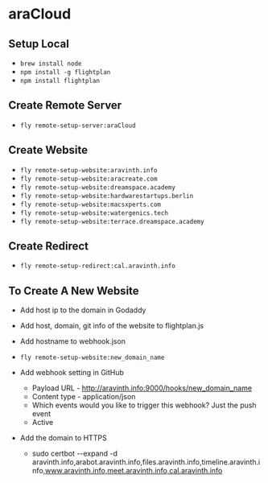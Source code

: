# araCloud

## Setup Local
- `brew install node`
- `npm install -g flightplan`
- `npm install flightplan`

## Create Remote Server
- `fly remote-setup-server:araCloud`

## Create Website
- `fly remote-setup-website:aravinth.info`
- `fly remote-setup-website:aracreate.com`
- `fly remote-setup-website:dreamspace.academy`
- `fly remote-setup-website:hardwarestartups.berlin`
- `fly remote-setup-website:macsxperts.com`
- `fly remote-setup-website:watergenics.tech`
- `fly remote-setup-website:terrace.dreamspace.academy`

## Create Redirect
- `fly remote-setup-redirect:cal.aravinth.info`

## To Create A New Website
- Add host ip to the domain in Godaddy
- Add host, domain, git info of the website to flightplan.js
- Add hostname to webhook.json
- `fly remote-setup-website:new_domain_name`


- Add webhook setting in GitHub
  - Payload URL - http://aravinth.info:9000/hooks/new_domain_name
  - Content type - application/json
  - Which events would you like to trigger this webhook? Just the push event
  - Active

- Add the domain to HTTPS
  - sudo certbot --expand -d aravinth.info,arabot.aravinth.info,files.aravinth.info,timeline.aravinth.info,www.aravinth.info,meet.aravinth.info,cal.aravinth.info

